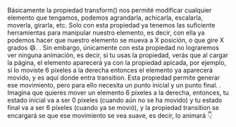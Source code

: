 Básicamente la propiedad transform() nos permité modificar cualquier elemento que tengamos, podemos agrandarla, achicarla, escalarla, moverla, girarla, etc. Solo con esta propiedad ya tenemos las suficiente herramientas para manipular nuestro elemento, es decir, con ella ya podemos hacer que nuestro elemento se mueva a X posición, o que gire X grados 😄.
.
Sin embargo, únicamente con esta propiedad no lograremos ver ninguna animación, es decir, si tu usas la propiedad, verás que al cargar la página, el elemento aparecerá ya con la propiedad apicada, por ejemplo, si lo moviste 6 pixeles a la derecha entonces el elemento ya aparecerá movido, y es aquí donde entra transition. Esta propiedad permite generar ese movimiento, pero para ello necesita un punto inicial y un punto final.
.
Imagina que quieres mover un elemento 6 píxeles a la derecha, entonces, tu estado inicial va a ser 0 píxeles (cuando aún no se ha movido) y tu estado final va a ser 6 píxeles (cuando ya se movió), y la propiedad transition se encargará se que ese movimiento se vea suave, es decir, lo animará 👇